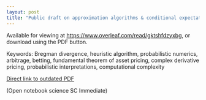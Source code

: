 ```yaml
---
layout: post
title: "Public draft on approximation algorithms & conditional expectation"
---
```


Available for viewing at
<https://www.overleaf.com/read/gktshfdzyxbg>,
or download using the PDF button.

Keywords:
Bregman divergence, heuristic algorithm, probabilistic numerics, arbitrage,
betting, fundamental theorem of asset pricing, complex derivative pricing,
probabilistic interpretations, computational complexity

[Direct link to outdated PDF](https://drive.google.com/open?id=1Ys5o4v582l2_13oCAa9EOHHVUSwGWNok)

(Open notebook science SC Immediate)

